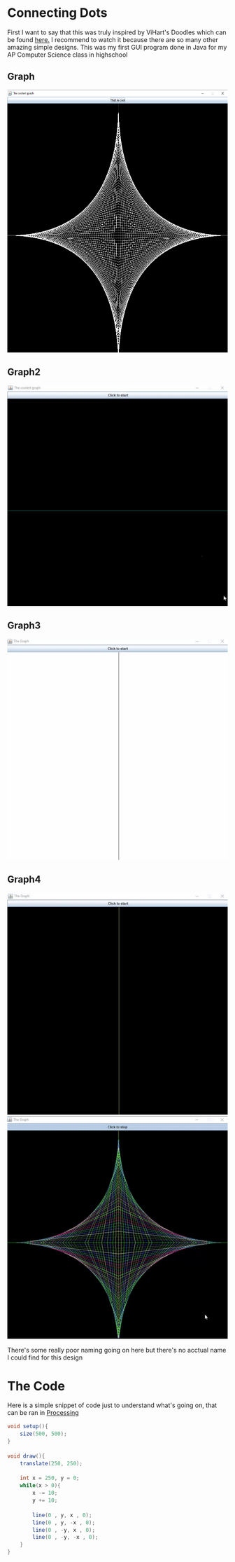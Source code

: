 # Connecting Dots
First I want to say that this was truly inspired by ViHart's Doodles which can be found [here.](https://www.youtube.com/watch?v=v-pyuaThp-c) I recommend to watch it because there are so many other amazing simple designs. This was my first GUI program done in Java for my AP Computer Science class in highschool

## Graph
<img src="https://github.com/ImaginaryResources/Connecting-Dots/blob/master/images/Graph1.png" height="600">

## Graph2
<img src="https://github.com/ImaginaryResources/Connecting-Dots/blob/master/images/Graph2.gif">

## Graph3
<img src="https://github.com/ImaginaryResources/Connecting-Dots/blob/master/images/Graph3.gif">

## Graph4
<img src="https://github.com/ImaginaryResources/Connecting-Dots/blob/master/images/Graph41.gif">
<img src="https://github.com/ImaginaryResources/Connecting-Dots/blob/master/images/Graph42.gif">

There's some really poor naming going on here but there's no acctual name I could find for this design

# The Code
Here is a simple snippet of code just to understand what's going on, that can be ran in [Processing](https://processing.org/) 
```java
void setup(){
    size(500, 500);
}

void draw(){
    translate(250, 250);
    
    int x = 250, y = 0;
    while(x > 0){
        x -= 10;
        y += 10;
      
        line(0 , y, x , 0);
        line(0 , y, -x , 0);
        line(0 , -y, x , 0);
        line(0 , -y, -x , 0);
    }
}
```

